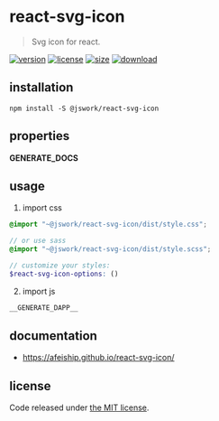 # react-svg-icon
> Svg icon for react.

[![version][version-image]][version-url]
[![license][license-image]][license-url]
[![size][size-image]][size-url]
[![download][download-image]][download-url]

## installation
```shell
npm install -S @jswork/react-svg-icon
```

## properties
__GENERATE_DOCS__

## usage
1. import css
  ```scss
  @import "~@jswork/react-svg-icon/dist/style.css";

  // or use sass
  @import "~@jswork/react-svg-icon/dist/style.scss";

  // customize your styles:
  $react-svg-icon-options: ()
  ```
2. import js
  ```js
__GENERATE_DAPP__
  ```

## documentation
- https://afeiship.github.io/react-svg-icon/


## license
Code released under [the MIT license](https://github.com/afeiship/react-svg-icon/blob/master/LICENSE.txt).

[version-image]: https://img.shields.io/npm/v/@jswork/react-svg-icon
[version-url]: https://npmjs.org/package/@jswork/react-svg-icon

[license-image]: https://img.shields.io/npm/l/@jswork/react-svg-icon
[license-url]: https://github.com/afeiship/react-svg-icon/blob/master/LICENSE.txt

[size-image]: https://img.shields.io/bundlephobia/minzip/@jswork/react-svg-icon
[size-url]: https://github.com/afeiship/react-svg-icon/blob/master/dist/react-svg-icon.min.js

[download-image]: https://img.shields.io/npm/dm/@jswork/react-svg-icon
[download-url]: https://www.npmjs.com/package/@jswork/react-svg-icon
